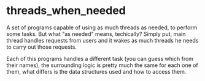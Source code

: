 # threads_when_needed
A set of programs capable of using as much threads as needed, to perform some tasks.
But what "as needed" means, techically? Simply put, main thread handles requests from users and it wakes as much threads he needs to carry out those requests.

Each of this programs handles a different task (you can guess which from their names), the surrounding logic is pretty much the same for each one of them, what differs is the data structures used and how to access them. 


